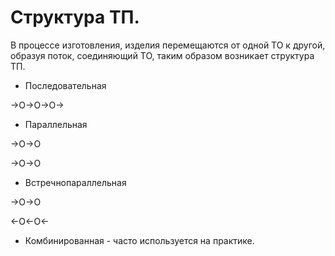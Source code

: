 # Структура ТП.


В процессе изготовления, изделия перемещаются от одной ТО к другой, образуя поток, соединяющий ТО, таким образом возникает структура ТП.

- Последовательная 

->O->O->O->


- Параллельная

->O->O
  
->O->O
  
- Встречнопараллельная

->O->O
  
<-O<-O<-
  
- Комбинированная - часто используется на практике.
